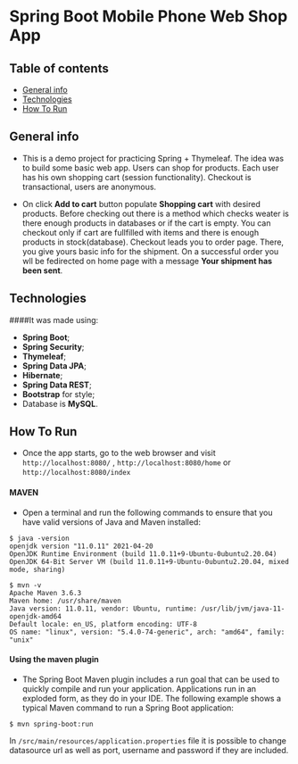 # Spring Boot Mobile Phone Web Shop App

## Table of contents
* [General info](#general-info)
* [Technologies](#technologies)
* [How To Run](#how-to-run)

## General info

* This is a demo project for practicing Spring + Thymeleaf. The idea was to build some basic web app.
Users can shop for products. Each user has his own shopping cart (session functionality). Checkout is transactional, users are anonymous.

* On click **Add to cart** button populate **Shopping cart** with desired products. Before checking out there is a method which checks weater is there enough products in databases or if the cart is empty. You can checkout only if cart are fullfilled with items and there is enough products in stock(database). Checkout leads you to order page. There, you give yours basic info for the shipment. On a successful order you wll be fedirected on home page with a message **Your shipment has been sent**.

## Technologies
  ####It was made using: 
* **Spring Boot**; 
* **Spring Security**; 
* **Thymeleaf**; 
* **Spring Data JPA**; 
* **Hibernate**;
* **Spring Data REST**;
* **Bootstrap** for style;
* Database is **MySQL**.

## How To Run
* Once the app starts, go to the web browser and visit `http://localhost:8080/` , `http://localhost:8080/home` or `http://localhost:8080/index`

#### **MAVEN**
* Open a terminal and run the following commands to ensure that you have valid versions of Java and Maven installed:
````
$ java -version
openjdk version "11.0.11" 2021-04-20
OpenJDK Runtime Environment (build 11.0.11+9-Ubuntu-0ubuntu2.20.04)
OpenJDK 64-Bit Server VM (build 11.0.11+9-Ubuntu-0ubuntu2.20.04, mixed mode, sharing)
````
````
$ mvn -v
Apache Maven 3.6.3
Maven home: /usr/share/maven
Java version: 11.0.11, vendor: Ubuntu, runtime: /usr/lib/jvm/java-11-openjdk-amd64
Default locale: en_US, platform encoding: UTF-8
OS name: "linux", version: "5.4.0-74-generic", arch: "amd64", family: "unix"
````
#### **Using the maven plugin**
* The Spring Boot Maven plugin includes a run goal that can be used to quickly compile and run your application. Applications run in an exploded form, as they do in your IDE. The following example shows a typical Maven command to run a Spring Boot application:

`$ mvn spring-boot:run`


In `/src/main/resources/application.properties` file it is possible to change datasource url as well as port, username and password if they are included.
